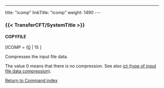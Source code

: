 ---
title: "icomp"
linkTitle: "icomp"
weight: 1490
--- <span id="icomp"></span>

### {{< TransferCFT/SystemTitle  >}}

#### COPYFILE

[ICOMP = {<u>0</u> &#124; 15 ]

Compresses the input file data.

The value 0 means that there is no compression. See also [ict (type of input file data compression)](../ict).

[Return to Command index](../../)
